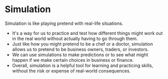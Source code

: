 # Simulation

Simulation is like playing pretend with real-life situations. 

* It's a way for us to practice and test how different things might work out in the real world without actually having to go through them.
* Just like how you might pretend to be a chef or a doctor, simulation allows us to pretend to be business owners, traders, or investors.
* We can use simulations to make predictions or to see what might happen if we make certain choices in business or finance.
* Overall, simulation is a helpful tool for learning and practicing skills, without the risk or expense of real-world consequences.
